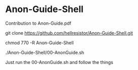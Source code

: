 # Anon-Guide-Shell
Contribution to Anon-Guide.pdf

git clone https://github.com/hellresistor/Anon-Guide-Shell.git

chmod 770 -R Anon-Guide-Shell

./Anon-Guide-Shell/00-AnonGuide.sh


Just run the 00-AnonGuide.sh and follow the things
